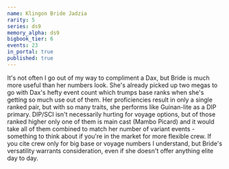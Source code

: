 ```yaml
---
name: Klingon Bride Jadzia
rarity: 5
series: ds9
memory_alpha: ds9
bigbook_tier: 6
events: 23
in_portal: true
published: true
---
```


It's not often I go out of my way to compliment a Dax, but Bride is much more useful than her numbers look. She's already picked up two megas to go with Dax's hefty event count which trumps base ranks when she's getting so much use out of them. Her proficiencies result in only a single ranked pair, but with so many traits, she performs like Guinan-lite as a DIP primary. DIP/SCI isn't necessarily hurting for voyage options, but of those ranked higher only one of them is main cast (Mambo Picard) and it would take all of them combined to match her number of variant events - something to think about if you're in the market for more flexible crew. If you cite crew only for big base or voyage numbers I understand, but Bride's versatility warrants consideration, even if she doesn't offer anything elite day to day.

